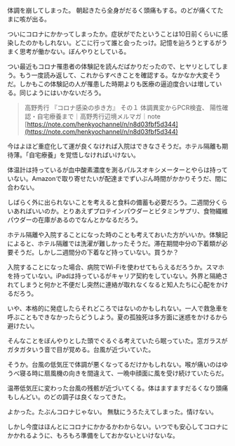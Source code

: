 体調を崩してしまった。
朝起きたら全身がだるく頭痛もする。のどが痛くてたまに咳が出る。

ついにコロナにかかってしまったか。症状がでたということは10日前くらいに感染したのかもしれない。どこに行って誰と会ったっけ。記憶を辿ろうとするがうまく思考が働かない。ぼんやりとしている。

つい最近もコロナ罹患者の体験記を読んだばかりだったので、ヒヤリとしてしまう。もう一度読み返して、これからすべきことを確認する。なかなか大変そうだ。しかもこの体験記の人が罹患した時期よりも医療の逼迫度合いは増している。同じようにはいかないだろう。

> 高野秀行 『コロナ感染の歩き方』 その１ 体調異変からPCR検査、 陽性確認・自宅療養まで｜高野秀行辺境メルマガ｜note [https://note.com/henkyochannel/n/n8d03fbf5d344](https://note.com/henkyochannel/n/n8d03fbf5d344)

今はよほど重症化して運が良くなければ入院はできなさそうだ。ホテル隔離も期待薄。「自宅療養」を覚悟しなければいけない。

体温計は持っているが血中酸素濃度を測るパルスオキシメーターとやらは持っていない。Amazonで取り寄せたいが配達までずいぶん時間がかかりそうだ、間に合わない。

しばらく外に出られないことを考えると食料の備蓄も必要だろう。二週間分くらいあればいいのか。とりあえずプロテインパウダーとビタミンサプリ、食物繊維パウダーの在庫があるのでなんとかなるだろう。

ホテル隔離や入院することになった時のことも考えておいた方がいいか。体験記によると、ホテル隔離では洗濯が難しかったそうだ。滞在期間中分の下着類が必要そうだ。しかし二週間分の下着など持っていない。買うか？

入院することになった場合、病院でWi-Fiを使わせてもらえるだろうか。スマホを持っていない。iPadは持っているがキャリア契約をしていない。外界と隔絶されてしまうと何かと不便だし突然に連絡が取れなくなると知人たちに心配をかけるだろう。

いや、本格的に発症したらそれどころではないのかもしれない。一人で救急車を呼ぶこともできなかったらどうしよう。夏の孤独死は多方面に迷惑をかけるから避けたい。

そんなことをぼんやりとした頭でぐるぐる考えていたら眠っていた。窓ガラスがガタガタいう音で目が覚める。台風が近づいていた。

そうか。台風の低気圧で体調が悪くなってるだけかもしれない。喉が痛いのはゆうべ寝る時に扇風機の向きを間違えて、一晩中顔面に風を受け続けていたらだ。

温帯低気圧に変わった台風の残骸が近づいてくる。体はますますだるくなり頭痛もしんどい。のどの調子は良くなってきた。

よかった。たぶんコロナじゃない。
無駄にうろたえてしまった。情けない。

しかし今度はほんとにコロナにかかるかわからない。いつでも安心してコロナにかかれるように、もろもろ準備をしておかないといけないな。
